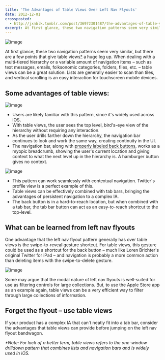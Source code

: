 ```yaml
---
title: 'The Advantages of Table Views Over Left Nav Flyouts'
date: 2012-12-01
crossposted:
  - http://jxnblk.tumblr.com/post/36972301487/the-advantages-of-table-views-over-left-nav
excerpt: At first glance, these two navigation patterns seem very similar, but there are a few points that give table views a huge leg up. When dealing with a multi-tiered hierarchy or a variable amount of navigation items – such as text messages, emails, folksonomic categories, folders, files, etc. – table views can be a great solution. Lists are generally easier to scan than tiles, and vertical scrolling is an easy interaction for touchscreen mobile devices.
---
```


![image](//jxnblk.s3.amazonaws.com/assets/images/TableViewsAndBasementsIllustration.png)

At first glance, these two navigation patterns seem very similar, but there are a few points that give table views[\*]() a huge leg up. When dealing with a multi-tiered hierarchy or a variable amount of navigation items – such as text messages, emails, folksonomic categories, folders, files, etc. – table views can be a great solution. Lists are generally easier to scan than tiles, and vertical scrolling is an easy interaction for touchscreen mobile devices.


## Some advantages of table views:

![image](//jxnblk.s3.amazonaws.com/assets/images/SettingsApp.png)

- Users are likely familiar with this pattern, since it's widely used across iOS.
- With table views, the user sees the top level, bird's-eye view of the hierarchy without requiring any interaction.
- As the user drills farther down the hierarchy, the navigation bar continues to look and work the same way, creating continuity in the UI.
- The navigation bar, along with [properly labeled back buttons](http://mrgan.tumblr.com/post/10492926111/labeling-the-back-button), works as a myopic breadcrumb, showing the user's current location and giving context to what the next level up in the hierarchy is. A hamburger button gives no context.

![image](//jxnblk.s3.amazonaws.com/assets/images/TwitterProfile.png)

- This pattern can work seamlessly with contextual navigation. Twitter's profile view is a perfect example of this.
- Table views can be effectively combined with tab bars, bringing the advantages of persistent navigation to a complex IA.
- The back button is in a hard-to-reach location, but when combined with a tab bar, the tab bar button can act as an easy-to-reach shortcut to the top-level.

## What can be learned from left nav flyouts

One advantage that the left nav flyout pattern generally has over table views is the swipe-to-reveal gesture shortcut. For table views, this gesture could be used as a shortcut for the back button – much like Loren Brichter's original Twitter for iPad – and navigation is probably a more common action than deleting items with the swipe-to-delete gesture.

![image](//jxnblk.s3.amazonaws.com/assets/images/AppleStoreApp.png)

Some may argue that the modal nature of left nav flyouts is well-suited for use as filtering controls for large collections. But, to use the Apple Store app as an example again, table views can be a very efficient way to filter through large collections of information.

## Forget the flyout – use table views

If your product has a complex IA that can't neatly fit into a tab bar, consider the advantages that table views can provide before jumping on the left nav flyout bandwagon.

_*Note: For lack of a better term, table views refers to the one-window drilldown pattern that combines lists and navigation bars and is widely used in iOS._



